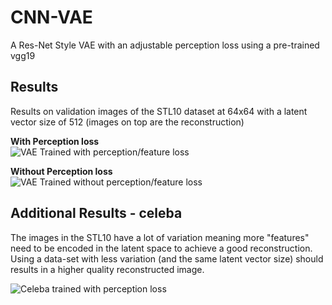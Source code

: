 
# CNN-VAE
A Res-Net Style VAE with an adjustable perception loss using a pre-trained vgg19

## Results

Results on validation images of the STL10 dataset at 64x64 with a latent vector size of 512 (images on top are the reconstruction)

**With Perception loss**
<br>
![VAE Trained with perception/feature loss](https://github.com/LukeDitria/CNN-VAE/blob/master/Results/VAE_STL10_64.png)


**Without Perception loss**
<br>
![VAE Trained without perception/feature loss](https://github.com/LukeDitria/CNN-VAE/blob/master/Results/VAE_STL10_no_perception_64.png)

## Additional Results - celeba
The images in the STL10 have a lot of variation meaning more "features" need to be encoded in the latent space to achieve a good reconstruction. Using a data-set with less variation (and the same latent vector size) should results in a higher quality reconstructed image.

![Celeba trained with perception loss](https://github.com/LukeDitria/CNN-VAE/blob/master/Results/VAE_celeba_64.png)

